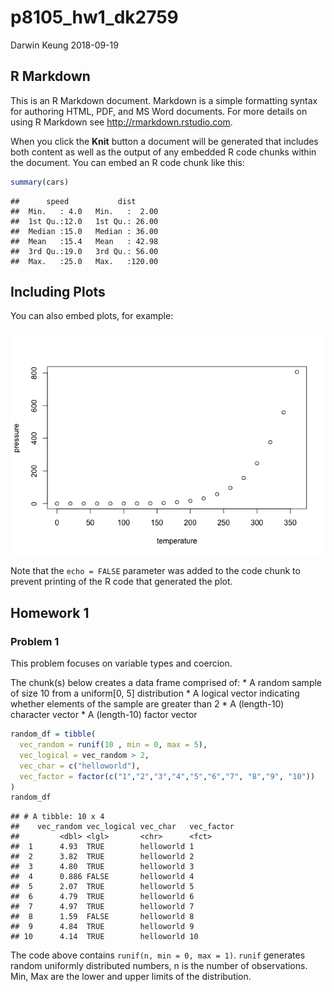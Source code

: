 p8105\_hw1\_dk2759
================
Darwin Keung
2018-09-19

## R Markdown

This is an R Markdown document. Markdown is a simple formatting syntax
for authoring HTML, PDF, and MS Word documents. For more details on
using R Markdown see <http://rmarkdown.rstudio.com>.

When you click the **Knit** button a document will be generated that
includes both content as well as the output of any embedded R code
chunks within the document. You can embed an R code chunk like this:

``` r
summary(cars)
```

    ##      speed           dist       
    ##  Min.   : 4.0   Min.   :  2.00  
    ##  1st Qu.:12.0   1st Qu.: 26.00  
    ##  Median :15.0   Median : 36.00  
    ##  Mean   :15.4   Mean   : 42.98  
    ##  3rd Qu.:19.0   3rd Qu.: 56.00  
    ##  Max.   :25.0   Max.   :120.00

## Including Plots

You can also embed plots, for example:

![](p8105_hw1_dk2759_files/figure-gfm/pressure-1.png)<!-- -->

Note that the `echo = FALSE` parameter was added to the code chunk to
prevent printing of the R code that generated the plot.

## Homework 1

### Problem 1

This problem focuses on variable types and coercion.

The chunk(s) below creates a data frame comprised of: \* A random sample
of size 10 from a uniform\[0, 5\] distribution \* A logical vector
indicating whether elements of the sample are greater than 2 \* A
(length-10) character vector \* A (length-10) factor vector

``` r
random_df = tibble(
  vec_random = runif(10 , min = 0, max = 5),
  vec_logical = vec_random > 2,
  vec_char = c("helloworld"),
  vec_factor = factor(c("1","2","3","4","5","6","7", "8","9", "10"))
)
random_df
```

    ## # A tibble: 10 x 4
    ##    vec_random vec_logical vec_char   vec_factor
    ##         <dbl> <lgl>       <chr>      <fct>     
    ##  1      4.93  TRUE        helloworld 1         
    ##  2      3.82  TRUE        helloworld 2         
    ##  3      4.80  TRUE        helloworld 3         
    ##  4      0.886 FALSE       helloworld 4         
    ##  5      2.07  TRUE        helloworld 5         
    ##  6      4.79  TRUE        helloworld 6         
    ##  7      4.97  TRUE        helloworld 7         
    ##  8      1.59  FALSE       helloworld 8         
    ##  9      4.84  TRUE        helloworld 9         
    ## 10      4.14  TRUE        helloworld 10

The code above contains `runif(n, min = 0, max = 1)`. `runif` generates
random uniformly distributed numbers, n is the number of observations.
Min, Max are the lower and upper limits of the distribution.
